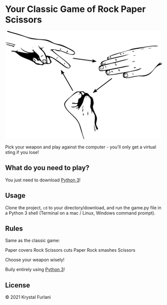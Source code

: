 
# Your Classic Game of Rock Paper Scissors
<img src="image/RPS.png" alt="photo of rock paper scissors">

Pick your weapon and play against the computer - you'll only get a virtual sting if you lose!

## What do you need to play?

You just need to download <a href="https://www.python.org/downloads/" rel="nofollow">Python 3</a>!

## Usage

Clone the project, <code>cd</code> to your directory/download, and run the game.py file in a Python 3 shell (Terminal on a mac / Linux, Windows command prompt).

## Rules

Same as the classic game:

Paper covers Rock  Scissors cuts Paper  Rock smashes Scissors

Choose your weapon wisely!

Buily entirely using <a href="https://www.python.org/doc/" rel="nofollow">Python 3</a>!

## License
© 2021 Krystal Furlani
